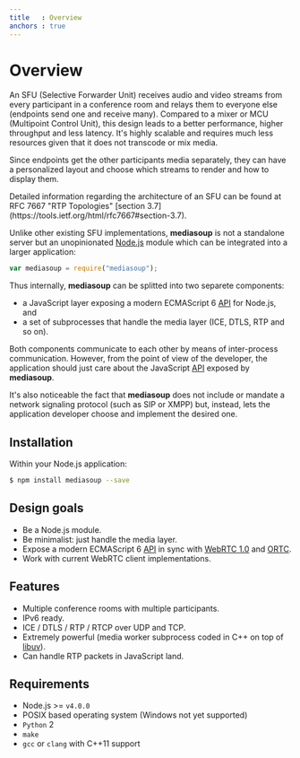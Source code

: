 ```yaml
---
title   : Overview
anchors : true
---
```



# Overview

An SFU (Selective Forwarder Unit) receives audio and video streams from every participant in a conference room and relays them to everyone else (endpoints send one and receive many). Compared to a mixer or MCU (Multipoint Control Unit), this design leads to a better performance, higher throughput and less latency. It's highly scalable and requires much less resources given that it does not transcode or mix media.

Since endpoints get the other participants media separately, they can have a personalized layout and choose which streams to render and how to display them.

<div markdown="1" class="note">
Detailed information regarding the architecture of an SFU can be found at RFC 7667 "RTP Topologies" [section 3.7](https://tools.ietf.org/html/rfc7667#section-3.7).
</div>

Unlike other existing SFU implementations, **mediasoup** is not a standalone server but an unopinionated [Node.js](https://nodejs.org) module which can be integrated into a larger application:

```javascript
var mediasoup = require("mediasoup");
```

Thus internally, **mediasoup** can be splitted into two separete components:

* a JavaScript layer exposing a modern ECMAScript 6 [API](/api/) for Node.js, and
* a set of subprocesses that handle the media layer (ICE, DTLS, RTP and so on).

Both components communicate to each other by means of inter-process communication. However, from the point of view of the developer, the application should just care about the JavaScript [API](/api/) exposed by **mediasoup**.

It's also noticeable the fact that **mediasoup** does not include or mandate a network signaling protocol (such as SIP or XMPP) but, instead, lets the application developer choose and implement the desired one.


## Installation

Within your Node.js application:

```bash
$ npm install mediasoup --save
```


## Design goals

* Be a Node.js module.
* Be minimalist: just handle the media layer.
* Expose a modern ECMAScript 6 [API](/api/) in sync with [WebRTC 1.0](https://w3c.github.io/webrtc-pc/) and [ORTC](http://ortc.org/).
* Work with current WebRTC client implementations.


## Features

* Multiple conference rooms with multiple participants.
* IPv6 ready.
* ICE / DTLS / RTP / RTCP over UDP and TCP.
* Extremely powerful (media worker subprocess coded in C++ on top of [libuv](http://libuv.org)).
* Can handle RTP packets in JavaScript land.


## Requirements

* Node.js >= `v4.0.0`
* POSIX based operating system (Windows not yet supported)
* `Python` 2
* `make`
* `gcc` or `clang` with C++11 support
